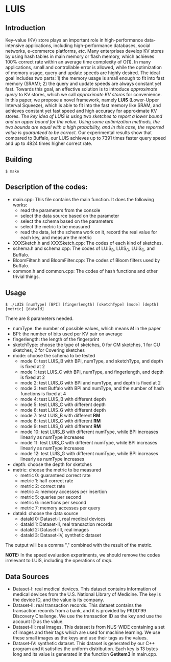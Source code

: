 # LUIS

## Introduction
Key-value (KV) store plays an important role in high-performance data-intensive applications, including high-performance databases, social networks, e-commerce platforms, *etc*. Many enterprises develop KV stores by using hash tables in main memory or flash memory, which achieves 100% correct rate within an average time complexity of O(1). In many applications, small and controllable error is allowed, while the optimization of memory usage, query and update speeds are highly desired. The ideal goal includes two parts: 1) the memory usage is small enough to fit into fast memory (SRAM); 2) the query and update speeds are always constant yet fast. Towards this goal, an effective solution is to introduce *approximate query* to KV stores, which we call *approximate KV stores* for convenience. In this paper, we propose a novel framework, namely **LUIS** (Lower-Upper Interval Squeeze), which is able to fit into the fast memory like SRAM, and achieves constant yet fast speed and high accuracy for approximate KV stores. *The key idea of LUIS is using two sketches to report a lower bound and an upper bound for the value. Using some optimization methods, the two bounds are equal with a high probability, and in this case, the reported value is guaranteed to be correct.* Our experimental results show that compared to Buffalo, our LUIS achieves up to 7391 times faster query speed and up to 4824 times higher correct rate.

## Building

	$ make

## Description of the codes:

* main.cpp: This file contains the main function. It does the following works:
	* read the parameters from the console
	* select the data source based on the parameter
	* select the schema based on the parameters
	* select the metric to be measured
	* read the data, let the schema work on it, record the real value for each key, and measure the metric
* XXXSketch.h and XXXSketch.cpp: The codes of each kind of sketches.
* schema.h and schema.cpp: The codes of LUIS<sub>B</sub>, LUIS<sub>G</sub>, LUIS<sub>C</sub>, and Buffalo.
* BloomFilter.h and BloomFilter.cpp: The codes of Bloom filters used by Buffalo.
* common.h and common.cpp: The codes of hash functions and other trivial things.

## Usage

	$ ./LUIS [numType] [BPI] [fingerlength] [sketchType] [mode] [depth] [metric] [dataId]

There are 8 parameters needed.
* numType: the number of possible values, which means *M* in the paper
* BPI: the number of bits used per KV pair on average
* fingerlength: the length of the fingerprint
* sketchType: choose the type of sketches, 0 for CM sketches, 1 for CU sketches, 2 for Covering sketches
* mode: choose the schema to be tested
	* mode 0: test LUIS_B with BPI, numType, and sketchType, and depth is fixed at 2
	* mode 1: test LUIS_C with BPI, numType, and fingerlength, and depth is fixed at 2
	* mode 2: test LUIS_G with BPI and numType, and depth is fixed at 2
	* mode 3: test Buffalo with BPI and numType, and the number of hash functions is fixed at 4
	* mode 4: test LUIS_B with different depth
	* mode 5: test LUIS_C with different depth
	* mode 6: test LUIS_G with different depth
	* mode 7: test LUIS_B with different **RM**
	* mode 8: test LUIS_C with different **RM**
	* mode 9: test LUIS_G with different **RM**
	* mode 10: test LUIS_B with different numType, while BPI increases linearly as numType increases
	* mode 11: test LUIS_C with different numType, while BPI increases linearly as numType increases
	* mode 12: test LUIS_G with different numType, while BPI increases linearly as numType increases
* depth: choose the depth for sketches
* metric: choose the metric to be measured
	* metric 0: guaranteed correct rate
	* metric 1: half correct rate
	* metric 2: correct rate
	* metric 4: memory accesses per insertion
	* metric 5: queries per second
	* metric 6: insertions per second
	* metric 7: memory accesses per query
* dataId: choose the data source
	* dataId 0: Dataset-I, real medical devices
	* dataId 1: Dataset-II, real transaction records
	* dataId 2: Dataset-III, real images
	* dataId 3: Dataset-IV, synthetic dataset

The output will be a comma "," combined with the result of the metric.

**NOTE:** In the speed evaluation experiments, we should remove the codes irrelevant to LUIS, including the operations of *map*.

## Data Sources

* Dataset-I: real medical devices. This dataset contains information of medical devices from the U.S. National Library of Medicine. The key is the device ID, and the value is its company.
* Dataset-II: real transaction records. This dataset contains the transaction records from a bank, and it is provided by PKDD'99 Discovery Challenge. We use the transaction ID as the key and use the account ID as the value.
* Dataset-III: real images. This dataset is from NUS-WIDE containing a set of images and their tags which are used for machine learning. We use these small images as the keys and use their tags as the values.
* Dataset-IV: synthetic dataset. This dataset is generated by our C++ program and it satisfies the uniform distribution. Each key is 13 bytes long and its value is generated in the function **GetItem3** in main.cpp.